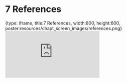 # 7 References
 
{type: iframe, title:7 References, width:800, height:600, poster:resources/chapt_screen_images/references.png}
![](https://hutchdatascience.org/S1_Intro_to_R/no_toc/references.html)
 

 
